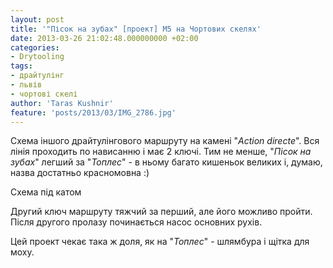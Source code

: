 ```yaml
---
layout: post
title: '"Пісок на зубах" [проект] М5 на Чортових скелях'
date: 2013-03-26 21:02:48.000000000 +02:00
categories:
- Drytooling
tags:
- драйтулінг
- львів
- чортові скелі
author: 'Taras Kushnir'
feature: 'posts/2013/03/IMG_2786.jpg'
---
```


Схема іншого драйтулінгового маршруту на камені "<em>Action directe</em>". Вся лінія проходить по нависанню і має 2 ключі. Тим не менше, "<em>Пісок на зубах</em>" легший за "<em>Топлес</em>" - в ньому багато кишеньок великих і, думаю, назва достатньо красномовна :)

Схема під катом

<!--more-->

Другий ключ маршруту тяжчий за перший, але його можливо пройти. Після другого пролазу починається насос основних рухів.

Цей проект чекає така ж доля, як на "<em>Топлес</em>" - шлямбура і щітка для моху.
